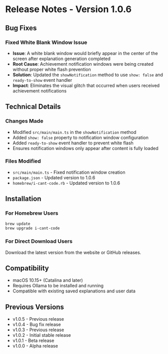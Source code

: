 # Release Notes - Version 1.0.6

## Bug Fixes

### Fixed White Blank Window Issue
- **Issue**: A white blank window would briefly appear in the center of the screen after explanation generation completed
- **Root Cause**: Achievement notification windows were being created without proper white flash prevention
- **Solution**: Updated the `showNotification` method to use `show: false` and `ready-to-show` event handler
- **Impact**: Eliminates the visual glitch that occurred when users received achievement notifications

## Technical Details

### Changes Made
- Modified `src/main/main.ts` in the `showNotification` method
- Added `show: false` property to notification window configuration
- Added `ready-to-show` event handler to prevent white flash
- Ensures notification windows only appear after content is fully loaded

### Files Modified
- `src/main/main.ts` - Fixed notification window creation
- `package.json` - Updated version to 1.0.6
- `homebrew/i-cant-code.rb` - Updated version to 1.0.6

## Installation

### For Homebrew Users
```bash
brew update
brew upgrade i-cant-code
```

### For Direct Download Users
Download the latest version from the website or GitHub releases.

## Compatibility
- macOS 10.15+ (Catalina and later)
- Requires Ollama to be installed and running
- Compatible with existing saved explanations and user data

## Previous Versions
- v1.0.5 - Previous release
- v1.0.4 - Bug fix release
- v1.0.3 - Previous release
- v1.0.2 - Initial stable release
- v1.0.1 - Beta release
- v1.0.0 - Alpha release
